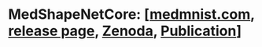 # MedShapeNetCore: [[medmnist.com](https://medmnist.github.io/), [release page](https://pypi.org/project/MedShapeNetCore/), [Zenoda](https://zenodo.org/records/10423181), [Publication](https://arxiv.org/abs/2308.16139)]
